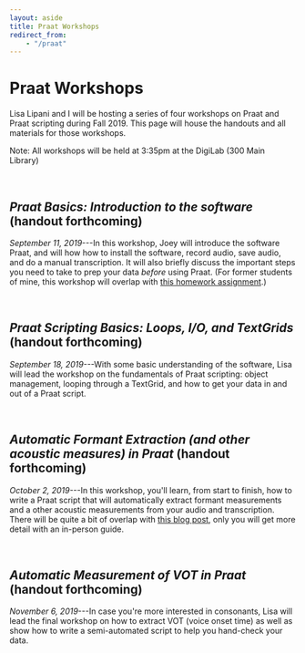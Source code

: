 ```yaml
---
layout: aside
title: Praat Workshops
redirect_from: 
    - "/praat"
---
```


# Praat Workshops

Lisa Lipani and I will be hosting a series of four workshops on Praat and Praat scripting during Fall 2019. This page will house the handouts and all materials for those workshops.

Note: All workshops will be held at 3:35pm at the DigiLab (300 Main Library) 

<br/>

## *Praat Basics: Introduction to the software* (handout forthcoming)

*September 11, 2019*---In this workshop, Joey will introduce the software Praat, and will how how to install the software, record audio, save audio, and do a manual transcription. It will also briefly discuss the important steps you need to take to prep your data *before* using Praat. (For former students of mine, this workshop will overlap with [this homework assignment](/downloads/190523-Praat_tutorial.pdf).)

<br/>

## *Praat Scripting Basics: Loops, I/O, and TextGrids* (handout forthcoming)

*September 18, 2019*---With some basic understanding of the software, Lisa will lead the workshop on the fundamentals of Praat scripting: object management, looping through a TextGrid, and how to get your data in and out of a Praat script.

<br/>

## *Automatic Formant Extraction (and other acoustic measures) in Praat* (handout forthcoming)

*October 2, 2019*---In this workshop, you'll learn, from start to finish, how to write a Praat script that will automatically extract formant measurements and a other acoustic measurements from your audio and transcription. There will be quite a bit of overlap with [this blog post](/blog/a-tutorial-on-extracting-formants-in-praat), only you will get more detail with an in-person guide.

<br/>

## *Automatic Measurement of VOT in Praat* (handout forthcoming)

*November 6, 2019*---In case you're more interested in consonants, Lisa will lead the final workshop on how to extract VOT (voice onset time) as well as show how to write a semi-automated script to help you hand-check your data. 

<br/>